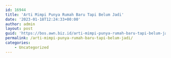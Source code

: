 ```yaml
---
id: 16944
title: 'Arti Mimpi Punya Rumah Baru Tapi Belum Jadi'
date: '2023-01-18T12:24:33+00:00'
author: admin
layout: post
guid: 'https://bos.awn.biz.id/arti-mimpi-punya-rumah-baru-tapi-belum-jadi/'
permalink: /arti-mimpi-punya-rumah-baru-tapi-belum-jadi/
categories:
    - Uncategorized
---
```


